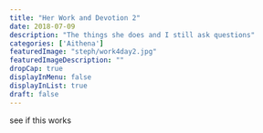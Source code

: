 ```yaml
---
title: "Her Work and Devotion 2"
date: 2018-07-09
description: "The things she does and I still ask questions"
categories: ['Aithena']
featuredImage: "steph/work4day2.jpg"
featuredImageDescription: ""
dropCap: true
displayInMenu: false
displayInList: true
draft: false
---
```


see if this works